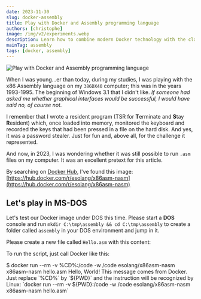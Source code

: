 ```yaml
---
date: 2023-11-30
slug: docker-assembly
title: Play with Docker and Assembly programming language
authors: [christophe]
image: /img/v2/experiments.webp
description: Learn how to combine modern Docker technology with the classic x86 Assembly programming language. This guide provides a step-by-step "Hello, World!" example for both MS-DOS and Linux environments.
mainTag: assembly
tags: [docker, assembly]
---
```

<!-- cspell:ignore erminate,esident,esolang,nasm -->
![Play with Docker and Assembly programming language](/img/v2/experiments.webp)

When I was young...er than today, during my studies, I was playing with the x86 Assembly language on my `386DX40` computer; this was in the years 1993-1995. The beginning of Windows 3.1 that I didn't like. *If someone had asked me whether graphical interfaces would be successful, I would have said no, of course not.*

I remember that I wrote a resident program (TSR  for **T**erminate and **S**tay **R**esident) which, once loaded into memory, monitored the keyboard and recorded the keys that had been pressed in a file on the hard disk. And yes, it was a password stealer. Just for fun and, above all, for the challenge it represented.

And now, in 2023, I was wondering whether it was still possible to run `.asm` files on my computer.  It was an excellent pretext for this article.

<!-- truncate -->

By searching on [Docker Hub](https://hub.docker.com/), I've found this image: [https://hub.docker.com/r/esolang/x86asm-nasm](https://hub.docker.com/r/esolang/x86asm-nasm)

## Let's play in MS-DOS

Let's test our Docker image under DOS this time. Please start a **DOS** console and run `mkdir C:\tmp\assembly && cd C:\tmp\assembly` to create a folder called `assembly` in your DOS environment and jump in it.

Please create a new file called `Hello.asm` with this content:

<Snippet filename="Hello.asm" source="./files/Hello.asm" />

To run the script, just call Docker like this:

<Terminal title="Powershell">
$ docker run --rm -v %CD%:/code -w /code esolang/x86asm-nasm x86asm-nasm hello.asm
Hello, World! This message comes from Docker.
</Terminal>

<AlertBox variant="info" title="Of course you can play under Linux">
Just replace `%CD%` by `${PWD}` and the instruction will be recognized by Linux: `docker run --rm -v ${PWD}:/code -w /code esolang/x86asm-nasm x86asm-nasm hello.asm`

</AlertBox>
